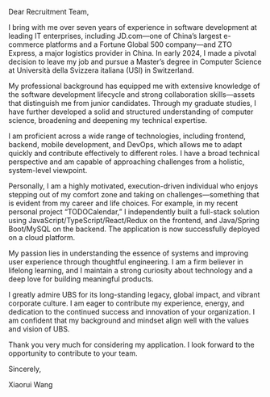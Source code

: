 <!--
 * @Author: Xiaorui Wang
 * @Email: xiaorui.wang@usi.ch
 * @Date: 2025-04-20 13:55:49
 * @LastEditors: Xiaorui Wang
 * @LastEditTime: 2025-04-20 13:55:52
 * @Description: 
 * Copyright (c) 2025 by Xiaorui Wang, All Rights Reserved. 
-->
Dear Recruitment Team,

I bring with me over seven years of experience in software development at leading IT enterprises, including JD.com—one of China’s largest e-commerce platforms and a Fortune Global 500 company—and ZTO Express, a major logistics provider in China. In early 2024, I made a pivotal decision to leave my job and pursue a Master’s degree in Computer Science at Università della Svizzera italiana (USI) in Switzerland.

My professional background has equipped me with extensive knowledge of the software development lifecycle and strong collaboration skills—assets that distinguish me from junior candidates. Through my graduate studies, I have further developed a solid and structured understanding of computer science, broadening and deepening my technical expertise.

I am proficient across a wide range of technologies, including frontend, backend, mobile development, and DevOps, which allows me to adapt quickly and contribute effectively to different roles. I have a broad technical perspective and am capable of approaching challenges from a holistic, system-level viewpoint.

Personally, I am a highly motivated, execution-driven individual who enjoys stepping out of my comfort zone and taking on challenges—something that is evident from my career and life choices. For example, in my recent personal project “TODOCalendar,” I independently built a full-stack solution using JavaScript/TypeScript/React/Redux on the frontend, and Java/Spring Boot/MySQL on the backend. The application is now successfully deployed on a cloud platform.

My passion lies in understanding the essence of systems and improving user experience through thoughtful engineering. I am a firm believer in lifelong learning, and I maintain a strong curiosity about technology and a deep love for building meaningful products.

I greatly admire UBS for its long-standing legacy, global impact, and vibrant corporate culture. I am eager to contribute my experience, energy, and dedication to the continued success and innovation of your organization. I am confident that my background and mindset align well with the values and vision of UBS.

Thank you very much for considering my application. I look forward to the opportunity to contribute to your team.

Sincerely,

Xiaorui Wang